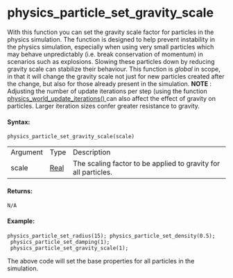 # physics_particle_set_gravity_scale

With this function you can set the gravity scale factor for particles in
the physics simulation. The function is designed to help prevent
instability in the physics simulation, especially when using very small
particles which may behave unpredictably (i.e. break conservation of
momentum) in scenarios such as explosions. Slowing these particles down
by reducing gravity scale can stabilize their behaviour. This function
is *global* in scope, in that it will change the gravity scale not just
for new particles created after the change, but also for those already
present in the simulation. **NOTE** : Adjusting the number of update
iterations per step (using the function [
physics_world_update_iterations()
](../The_Physics_World/physics_world_update_iterations) can also
affect the effect of gravity on particles. Larger iteration sizes confer
greater resistance to gravity.

#### Syntax:

``` gml
physics_particle_set_gravity_scale(scale)
```

|          |                                                                         |                                                                |
|----------|-------------------------------------------------------------------------|----------------------------------------------------------------|
| Argument | Type                                                                    | Description                                                    |
| scale    |  [Real](../../../../../GameMaker_Language/GML_Overview/Data_Types)  | The scaling factor to be applied to gravity for all particles. |

#### Returns:

``` gml
N/A
```

#### Example:

``` gml
physics_particle_set_radius(15); physics_particle_set_density(0.5);
 physics_particle_set_damping(1);
 physics_particle_set_gravity_scale(1);
```

The above code will set the base properties for all particles in the
simulation.
